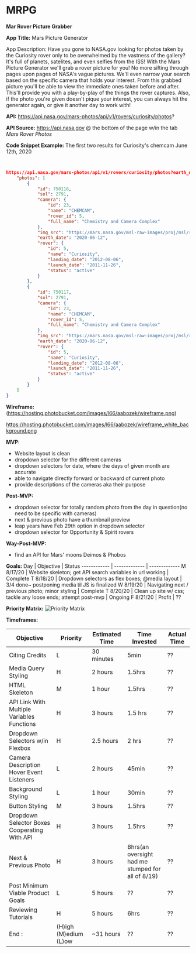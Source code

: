 # MRPG
**Mar Rover Picture Grabber**

**App Title:** Mars Picture Generator

App Description: Have you gone to NASA.gov looking for photos taken by the Curiosity rover only to be overwhelmed by the vastness of the gallery?  It's full of planets, satelites, and even selfies from the ISS!  With the Mars Picture Generator we'll grab a rover picture for you!  No more sifting through pages upon pages of NASA's vague pictures.  We'll even narrow your search based on the specific camera that holds your interest.  From this grabbed picture you'll be able to view the immediate ones taken before and after.  This'll provide you with a play-by-play of the things the rover captures.  Also, if the photo you're given doesn't pique your interest, you can always hit the generator again, or give it another day to work with!

**API:** https://api.nasa.gov/mars-photos/api/v1/rovers/curiosity/photos?

**API Source:** https://api.nasa.gov  @ the bottom of the page w/in the tab *Mars Rover Photos*

**Code Snippet Example:** The first two results for Curiosity's chemcam June 12th, 2020 

``` JSON


https://api.nasa.gov/mars-photos/api/v1/rovers/curiosity/photos?earth_date=2020-6-12&camera=chemcam&api_key=DEMO_KEY {
    "photos": [
        {
            "id": 750116,
            "sol": 2791,
            "camera": {
                "id": 23,
                "name": "CHEMCAM",
                "rover_id": 5,
                "full_name": "Chemistry and Camera Complex"
            },
            "img_src": "https://mars.nasa.gov/msl-raw-images/proj/msl/redops/ods/surface/sol/02791/opgs/edr/ccam/CR0_645265370EDR_F0801398CCAM03790M_.JPG",
            "earth_date": "2020-06-12",
            "rover": {
                "id": 5,
                "name": "Curiosity",
                "landing_date": "2012-08-06",
                "launch_date": "2011-11-26",
                "status": "active"
            }
        },
        {
            "id": 750117,
            "sol": 2791,
            "camera": {
                "id": 23,
                "name": "CHEMCAM",
                "rover_id": 5,
                "full_name": "Chemistry and Camera Complex"
            },
            "img_src": "https://mars.nasa.gov/msl-raw-images/proj/msl/redops/ods/surface/sol/02791/opgs/edr/ccam/CR0_645264368EDR_F0801398CCAM03790M_.JPG",
            "earth_date": "2020-06-12",
            "rover": {
                "id": 5,
                "name": "Curiosity",
                "landing_date": "2012-08-06",
                "launch_date": "2011-11-26",
                "status": "active"
            }
        }
    ]
}
```
**Wireframe:**
(https://hosting.photobucket.com/images/l66/aabozek/wireframe.png)

https://hosting.photobucket.com/images/l66/aabozek/wireframe_white_background.png


**MVP:**

- Website layout is clean
- dropdown selector for the different cameras
- dropdown selectors for date, where the days of given month are accurate
- able to navigate directly forward or backward of current photo
- provide descriptions of the cameras aka their purpose

**Post-MVP:**

- dropdown selector for totally random photo from the day in question(no need to be specific with cameras)
- next & previous photo have a thumbnail preview
- leap years have Feb 29th option in dropdown selector
- dropdown selector for Opportunity & Spirit rovers

**Way-Post-MVP:**
- find an API for Mars' moons Deimos & Phobos


**Goals:**
Day | Objective | Status
------------ | ------------- | -------------
M 8/17/20 | Website skeleton; get API search variables in url working | Complete
T 8/18/20 | Dropdown selectors as flex boxes; @media layout | 3/4 done~ postponing media til JS is finalized
W 8/19/20 | Navigating next / previous photo; minor styling | Complete
T 8/20/20 | Clean up site w/ css; tackle any loose ends; attempt post-mvp | Ongoing
F 8/21/20 | Profit | ??

**Priority Matrix:**
![Priority Matrix](https://hosting.photobucket.com/images/l66/aabozek/Priority_Matrix.png)

**Timeframes:**

Objective | Priority | Estimated Time | Time Invested | Actual Time
------------ | ------------- | ------------- | ------------- | -------------
Citing Credits | L |30 minutes | 5min | ??
Media Query Styling | H | 2 hours | 1.5hrs | ??
HTML Skeleton | M | 1 hour | 1.5hrs | ??
API Link With Multiple Variables Functions | H | 3 hours | 1.5 hrs | ??
Dropdown Selectors w/in Flexbox | H | 2.5 hours | 2 hrs | ??
Camera Description Hover Event Listeners | L | 2 hours | 45min | ??
Background Styling | L | 1 hour | 30min | ??
Button Styling | M | 3 hours | 1.5hrs | ??
Dropdown Selector Boxes Cooperating With API | H | 3 hours | 1.5hrs | ??
Next & Previous Photo | H | 3 hours | 8hrs(an oversight had me stumped for all of 8/19) | ??
Post Minimum Viable Product Goals | L | 5 hours | ?? | ??
Reviewing Tutorials | H | 5 hours | 6hrs | ??
End : | (H)igh (M)edium (L)ow | ~31 hours | ?? | ??
